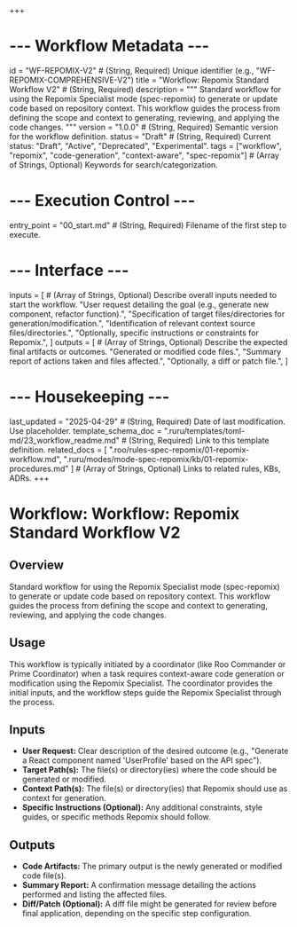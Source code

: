 +++
# --- Workflow Metadata ---
id = "WF-REPOMIX-V2" # (String, Required) Unique identifier (e.g., "WF-REPOMIX-COMPREHENSIVE-V2")
title = "Workflow: Repomix Standard Workflow V2" # (String, Required)
description = """
Standard workflow for using the Repomix Specialist mode (spec-repomix)
to generate or update code based on repository context. This workflow guides
the process from defining the scope and context to generating, reviewing,
and applying the code changes.
"""
version = "1.0.0" # (String, Required) Semantic version for the workflow definition.
status = "Draft" # (String, Required) Current status: "Draft", "Active", "Deprecated", "Experimental".
tags = ["workflow", "repomix", "code-generation", "context-aware", "spec-repomix"] # (Array of Strings, Optional) Keywords for search/categorization.

# --- Execution Control ---
entry_point = "00_start.md" # (String, Required) Filename of the first step to execute.

# --- Interface ---
inputs = [ # (Array of Strings, Optional) Describe overall inputs needed to start the workflow.
    "User request detailing the goal (e.g., generate new component, refactor function).",
    "Specification of target files/directories for generation/modification.",
    "Identification of relevant context source files/directories.",
    "Optionally, specific instructions or constraints for Repomix.",
]
outputs = [ # (Array of Strings, Optional) Describe the expected final artifacts or outcomes.
    "Generated or modified code files.",
    "Summary report of actions taken and files affected.",
    "Optionally, a diff or patch file.",
]

# --- Housekeeping ---
last_updated = "2025-04-29" # (String, Required) Date of last modification. Use placeholder.
template_schema_doc = ".ruru/templates/toml-md/23_workflow_readme.md" # (String, Required) Link to this template definition.
related_docs = [
    ".roo/rules-spec-repomix/01-repomix-workflow.md",
    ".ruru/modes/mode-spec-repomix/kb/01-repomix-procedures.md"
] # (Array of Strings, Optional) Links to related rules, KBs, ADRs.
+++

# Workflow: Workflow: Repomix Standard Workflow V2

## Overview

Standard workflow for using the Repomix Specialist mode (spec-repomix)
to generate or update code based on repository context. This workflow guides
the process from defining the scope and context to generating, reviewing,
and applying the code changes.

## Usage

This workflow is typically initiated by a coordinator (like Roo Commander or Prime Coordinator) when a task requires context-aware code generation or modification using the Repomix Specialist. The coordinator provides the initial inputs, and the workflow steps guide the Repomix Specialist through the process.

## Inputs

*   **User Request:** Clear description of the desired outcome (e.g., "Generate a React component named 'UserProfile' based on the API spec").
*   **Target Path(s):** The file(s) or directory(ies) where the code should be generated or modified.
*   **Context Path(s):** The file(s) or directory(ies) that Repomix should use as context for generation.
*   **Specific Instructions (Optional):** Any additional constraints, style guides, or specific methods Repomix should follow.

## Outputs

*   **Code Artifacts:** The primary output is the newly generated or modified code file(s).
*   **Summary Report:** A confirmation message detailing the actions performed and listing the affected files.
*   **Diff/Patch (Optional):** A diff file might be generated for review before final application, depending on the specific step configuration.